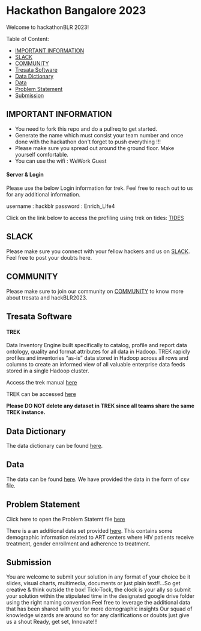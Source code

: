Hackathon Bangalore 2023
==============

Welcome to hackathonBLR 2023!

Table of Content:

* [IMPORTANT INFORMATION](#important-information)
* [SLACK](#slack)
* [COMMUNITY](#community)
* [Tresata Software](#tresata-software)
* [Data Dictionary](#data-dictionary)
* [Data](#data)
* [Problem Statement](#problem-statement)
* [Submission](#submission)


## IMPORTANT INFORMATION

* You need to fork this repo and do a pullreq to get started. 
* Generate the name which must consist your team number and once done with the hackathon don't forget to push everything !!!
* Please make sure you spread out around the ground floor. Make yourself comfortable.  
* You can use the wifi : WeWork Guest

#### Server & Login

Please use the below Login information for trek. Feel free to reach out to us for any additional information.

username : hackblr 
password : Enrich_LIfe4

Click on the link below to access the profiling using trek on tides:
[TIDES](https://ingress.tresata.com/hackathonblr2023/tides)
 

## SLACK

Please make sure you connect with your fellow hackers and us on [SLACK](https://join.slack.com/share/enQtNTM2OTEwMTI1MjQ4Mi0xMmVkMDMwZmQzNWRiMTliMmFmMzk3ZmY1MDBlYmI4ZDRkYTQ2ZDliNzM1ODYzMDI5N2QyMWQyYmNjNmVmZGFk). Feel free to post your doubts here.

## COMMUNITY

Please make sure to join our community on [COMMUNITY](https://community.tresata.com/t/welcome-hackers/409) to know more about tresata and hackBLR2023.


## Tresata Software

#### TREK

Data Inventory Engine built specifically to catalog, profile and report data ontology, quality and format attributes for all data in Hadoop. TREK rapidly profiles and inventories “as-is” data stored in Hadoop across all rows and columns to create an informed view of all valuable enterprise data feeds stored in a single Hadoop cluster.

Access the trek manual [here](https://github.com/tresata/hackathonblr2023/blob/main/TREK_MANUAL.pdf)

TREK can be accessed [here](https://ingress.tresata.com/hackathonblr2023/tides)

**Please DO NOT delete any dataset in TREK since all teams share the same TREK instance.**

## Data Dictionary

The data dictionary can be found [here](https://github.com/tresata/hackathonblr2023/blob/main/Data%20Dictionary%20HackathonBLR2023.xlsx).

## Data

The data can be found [here](https://github.com/tresata/hackathonblr2023/blob/main/datahackblr.csv).
We have provided the data in the form of csv file.

## Problem Statement

Click here to open the Problem Statemt file [here](https://github.com/tresata/hackathonblr2023/blob/main/PROBLEM_STATEMENT.txt)

There is a an additional data set provided [here](https://github.com/tresata/hackathonblr2023/blob/main/ART%20Center%20Statistics.xlsx). 
This contains some demographic information related to ART centers where HIV patients receive treatment, gender enrollment and adherence to treatment.


## Submission

You are welcome to submit your solution in any format of your choice be it slides, visual charts, multimedia, documents or just plain text!!...So get creative & think outside the box!
Tick-Tock, the clock is your ally so submit your solution within the stipulated time in the designated google drive folder using the right naming convention
Feel free to leverage the additional data that has been shared with you for more demographic insights
Our squad of knowledge wizards are around so for any clarifications or doubts just give us a shout
Ready, get set, Innovate!!!

